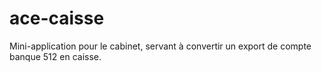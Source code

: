 # ace-caisse
Mini-application pour le cabinet, servant à convertir un export de compte banque 512 en caisse.
